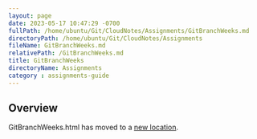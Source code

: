 ```yaml
---
layout: page
date: 2023-05-17 10:47:29 -0700
fullPath: /home/ubuntu/Git/CloudNotes/Assignments/GitBranchWeeks.md
directoryPath: /home/ubuntu/Git/CloudNotes/Assignments
fileName: GitBranchWeeks.md
relativePath: /GitBranchWeeks.md
title: GitBranchWeeks
directoryName: Assignments
category : assignments-guide
---
```


## Overview

GitBranchWeeks.html has moved to a [new location](/git-guide/GitBranchWeeks.html).
